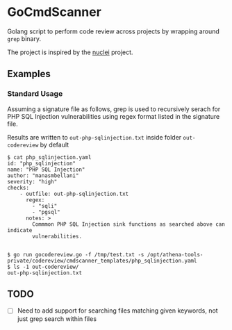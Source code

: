 # GoCmdScanner
Golang script to perform code review across projects by wrapping around `grep` binary.

The project is inspired by the [nuclei](https://github.com/projectdiscovery/nuclei) project.

## Examples

### Standard Usage
Assuming a signature file as follows, grep is used to recursively serach for PHP SQL Injection vulnerabilities using regex format listed in the signature file.

Results are written to `out-php-sqlinjection.txt` inside folder `out-codereview` by default

```
$ cat php_sqlinjection.yaml
id: "php_sqlinjection"
name: "PHP SQL Injection"
author: "manasmbellani"
severity: "high"
checks: 
    - outfile: out-php-sqlinjection.txt
      regex:
        - "sqli"
        - "pgsql"
      notes: >
        Commmon PHP SQL Injection sink functions as searched above can indicate 
        vulnerabilities. 


$ go run gocodereview.go -f /tmp/test.txt -s /opt/athena-tools-private/codereview/cmdscanner_templates/php_sqlinjection.yaml
$ ls -1 out-codereview/
out-php-sqlinjection.txt
```

## TODO
- [ ] Need to add support for searching files matching given keywords, not just grep search within files